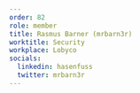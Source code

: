 ```yaml
---
order: 82
role: member
title: Rasmus Barner (mrbarn3r)
worktitle: Security
workplace: Lobyco
socials:
  linkedin: hasenfuss
  twitter: mrbarn3r
---
```

